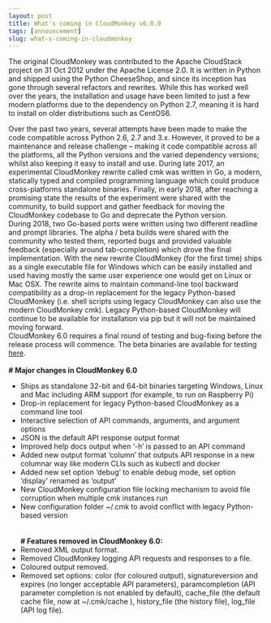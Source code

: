 ```yaml
---
layout: post
title: What's coming in CloudMonkey v6.0.0
tags: [announcement]
slug: what-s-coming-in-cloudmonkey
---
```


The original CloudMonkey was contributed to the Apache CloudStack project on 31
Oct 2012 under the Apache License 2.0. It is written in Python and shipped using
the Python CheeseShop, and since its inception has gone through several
refactors and rewrites. While this has worked well over the years, the
installation and usage have been limited to just a few modern platforms due to
the dependency on Python 2.7, meaning it is hard to install on older
distributions such as CentOS6.

<!-- truncate -->

Over the past two years, several attempts have been made to make the code compatible across Python 2.6, 2.7 and 3.x. However, it proved to be a maintenance and release challenge – making it code compatible across all the platforms, all the Python versions and the varied dependency versions; whilst also keeping it easy to install and use. During late 2017, an experimental CloudMonkey rewrite called cmk was written in Go, a modern, statically typed and compiled programming language which could produce cross-platforms standalone binaries. Finally, in early 2018, after reaching a promising state the results of the experiment were shared with the community, to build support and gather feedback for moving the CloudMonkey codebase to Go and deprecate the Python version.
<br/>
During 2018, two Go-based ports were written using two different readline and prompt libraries. The alpha / beta builds were shared with the community who tested them, reported bugs and provided valuable feedback (especially around tab-completion) which drove the final implementation. With the new rewrite CloudMonkey (for the first time) ships as a single executable file for Windows which can be easily installed and used having mostly the same user experience one would get on Linux or Mac OSX. The rewrite aims to maintain command-line tool backward compatibility as a drop-in replacement for the legacy Python-based CloudMonkey (i.e. shell scripts using legacy CloudMonkey can also use the modern CloudMonkey cmk). Legacy Python-based CloudMonkey will continue to be available for installation via pip but it will not be maintained moving forward.
<br/>
CloudMonkey 6.0 requires a final round of testing and bug-fixing before the release process will commence. The beta binaries are available for testing <a href="https://github.com/apache/cloudstack-cloudmonkey/releases">here</a>.
<br/><br/>
<b># Major changes in CloudMonkey 6.0</b>
<br/>
- Ships as standalone 32-bit and 64-bit binaries targeting Windows, Linux and Mac including ARM support (for example, to run on Raspberry Pi)<br/>
- Drop-in replacement for legacy Python-based CloudMonkey as a command line tool<br/>
- Interactive selection of API commands, arguments, and argument options<br/>
- JSON is the default API response output format<br/>
- Improved help docs output when ‘-h’ is passed to an API command<br/>
- Added new output format ‘column’ that outputs API response in a new columnar way like modern CLIs such as kubectl and docker<br/>
- Added new set option ‘debug’ to enable debug mode, set option ‘display’ renamed as ‘output’<br/>
- New CloudMonkey configuration file locking mechanism to avoid file corruption when multiple cmk instances run<br/>
- New configuration folder ~/.cmk to avoid conflict with legacy Python-based version<br/>
<br/><br/>
<b># Features removed in CloudMonkey 6.0:</b><br/>
- Removed XML output format.<br/>
- Removed CloudMonkey logging API requests and responses to a file.<br/>
- Coloured output removed.<br/>
- Removed set options: color (for coloured output), signatureversion and expires (no longer acceptable API parameters), paramcompletion (API parameter completion is not enabled by default), cache_file (the default cache file, now at ~/.cmk/cache ), history_file (the history file), log_file (API log file).
